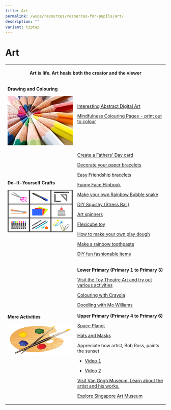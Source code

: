 ```yaml
---
title: Art
permalink: /wvps/resources/resources-for-pupils/art/
description: ""
variant: tiptap
---
```

<h1>Art</h1><table><tbody><tr><th rowspan="1" colspan="2"><p>Art is life. Art heals both the creator and the viewer</p></th></tr><tr><td rowspan="1" colspan="1"><p><strong>Drawing and Colouring</strong></p><div class="isomer-image-wrapper"><img style="width: 100%" height="auto" width="100%" alt="Drawing and Colouring.jpg" src="/images/Drawing%20and%20Colouring.jpeg"></div></td><td rowspan="1" colspan="1"><p><a href="http://bomomo.com/" rel="noopener noreferrer nofollow" target="_blank">Interesting Abstract Digital Art</a></p><p><a href="https://www.bestcoloringpagesforkids.com/mindfulness-coloring-pages.html" rel="noopener noreferrer nofollow" target="_blank">Mindfulness Colouring Pages - print out to colour</a></p></td></tr><tr><td rowspan="1" colspan="1"><p><strong>Do-It-Yourself Crafts</strong></p><div class="isomer-image-wrapper"><img style="width: 100%" height="133" width="132" alt="Do-It-Yourself Crafts.png" src="/images/Do-It-Yourself%20Crafts.png"></div></td><td rowspan="1" colspan="1"><p><a href="https://www.thebestideasforkids.com/fathers-day-handprint-craft/" rel="noopener noreferrer nofollow" target="_blank">Create a Fathers' Day card</a></p><p><a href="https://picklebums.com/make-folded-paper-bracelets/" rel="noopener noreferrer nofollow" target="_blank">Decorate your paper bracelets</a></p><p><a href="https://www.thesprucecrafts.com/easy-friendship-bracelets-4846523" rel="noopener noreferrer nofollow" target="_blank">Easy Friendship bracelets</a></p><p><a href="https://iheartcraftythings.com/diy-funny-face-flip-book.html" rel="noopener noreferrer nofollow" target="_blank">Funny Face Flipbook</a></p><p><a href="http://www.housingaforest.com/rainbow-bubble-snakes/" rel="noopener noreferrer nofollow" target="_blank">Make your own Rainbow Bubble snake</a></p><p><a href="https://www.youtube.com/watch?v=gHOp22_Sjqg" rel="noopener noreferrer nofollow" target="_blank">DIY Squishy (Stress Ball)</a></p><p><a href="https://babbledabbledo.com/diy-spin-art-art-spinners-from-steam-play-learn/" rel="noopener noreferrer nofollow" target="_blank">Art spinners</a></p><p><a href="https://babbledabbledo.com/simple-diy-toy-flexicube-blocks/" rel="noopener noreferrer nofollow" target="_blank">Flexicube toy</a></p><p><a href="https://www.youtube.com/watch?v=jv73CEzY1jg" rel="noopener noreferrer nofollow" target="_blank">How to make your own play dough</a></p><p><a href="https://www.youtube.com/watch?v=eDFfMnPtYGI" rel="noopener noreferrer nofollow" target="_blank">Make a rainbow toothpaste</a></p><p><a href="https://www.lulus.com/blog/lifestyle/fun-fashion-activities/" rel="noopener noreferrer nofollow" target="_blank">DIY fun fashionable items</a></p></td></tr><tr><td rowspan="1" colspan="1"><p><strong>More Activities</strong></p><div class="isomer-image-wrapper"><img style="width: 100%" height="99" width="132" alt="More Activities.png" src="/images/More%20Activities.png"></div></td><td rowspan="1" colspan="1"><p><strong>Lower Primary (Primary 1 to Primary 3)</strong></p><p><a href="http://toytheater.com/category/art/" rel="noopener noreferrer nofollow" target="_blank">Visit the Toy Theatre Art and try out various activities</a></p><p><a href="https://www.crayola.com/athome" rel="noopener noreferrer nofollow" target="_blank">Colouring with Crayola</a></p><p><a href="https://www.youtube.com/watch?v=MjaYnyCJDdU" rel="noopener noreferrer nofollow" target="_blank">Doodling with Mo Williams</a><br><br><strong>Upper Primary (Primary 4 to Primary 6)</strong></p><p><a href="https://www.youtube.com/watch?v=fjj5zLH0C8UitI" rel="noopener noreferrer nofollow" target="_blank">Space Planet</a></p><p><a href="https://www.youtube.com/watch?v=ifQBQisZXDA" rel="noopener noreferrer nofollow" target="_blank">Hats and Masks</a></p><p>Appreciate how artist, Bob Ross, paints the sunset</p><ul data-tight="true" class="tight"><li><p><a href="https://www.youtube.com/watch?v=OJ_xqtvZf3o" rel="noopener noreferrer nofollow" target="_blank">Video 1</a></p></li><li><p><a href="https://www.youtube.com/watch?v=zxj3xLDNxo0" rel="noopener noreferrer nofollow" target="_blank">Video 2</a></p></li></ul><p></p><p><a href="https://artsandculture.google.com/partner/van-gogh-museum?hl=en" rel="noopener noreferrer nofollow" target="_blank">Visit Van Gogh Museum. Learn about the artist and his works.</a></p><p><a href="https://artsandculture.google.com/partner/singapore-art-museum" rel="noopener noreferrer nofollow" target="_blank">Explore Singapore Art Museum</a></p></td></tr></tbody></table><h1><br></h1><p></p>